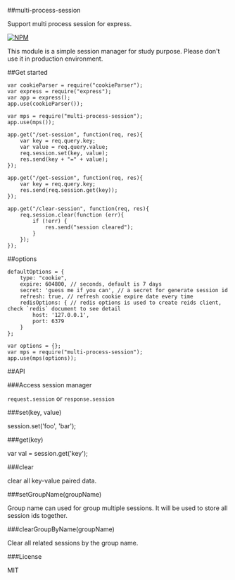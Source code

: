 ##multi-process-session

Support multi process session for express.

[![NPM](https://nodei.co/npm/multi-process-session.png?downloads=true&downloadRank=true&stars=true)](https://nodei.co/npm/multi-process-session/)

This module is a simple session manager for study purpose. Please don't use it in production environment.

##Get started

    var cookieParser = require("cookieParser");
    var express = require("express");
    var app = express();
    app.use(cookieParser());

    var mps = require("multi-process-session");
    app.use(mps());

    app.get("/set-session", function(req, res){
        var key = req.query.key;
        var value = req.query.value;
        req.session.set(key, value);
        res.send(key + "=" + value);
    });

    app.get("/get-session", function(req, res){
        var key = req.query.key;
        res.send(req.session.get(key));
    });

    app.get("/clear-session", function(req, res){
        req.session.clear(function (err){
            if (!err) {
                res.send("session cleared");
            }
        });
    });

##options

    defaultOptions = {
        type: "cookie",
        expire: 604800, // seconds, default is 7 days
        secret: 'guess me if you can', // a secret for generate session id
        refresh: true, // refresh cookie expire date every time
        redisOptions: { // redis options is used to create reids client, check `redis` document to see detail
            host: '127.0.0.1',
            port: 6379
        }
    };

    var options = {};
    var mps = require("multi-process-session");
    app.use(mps(options));

##API

###Access session manager

`request.session` or `response.session`

###set(key, value)

session.set('foo', 'bar');

###get(key)

var val = session.get('key');

###clear

clear all key-value paired data.

###setGroupName(groupName)

Group name can used for group multiple sessions. It will be used to store all session ids together.

###clearGroupByName(groupName)

Clear all related sessions by the group name.


###License

MIT


